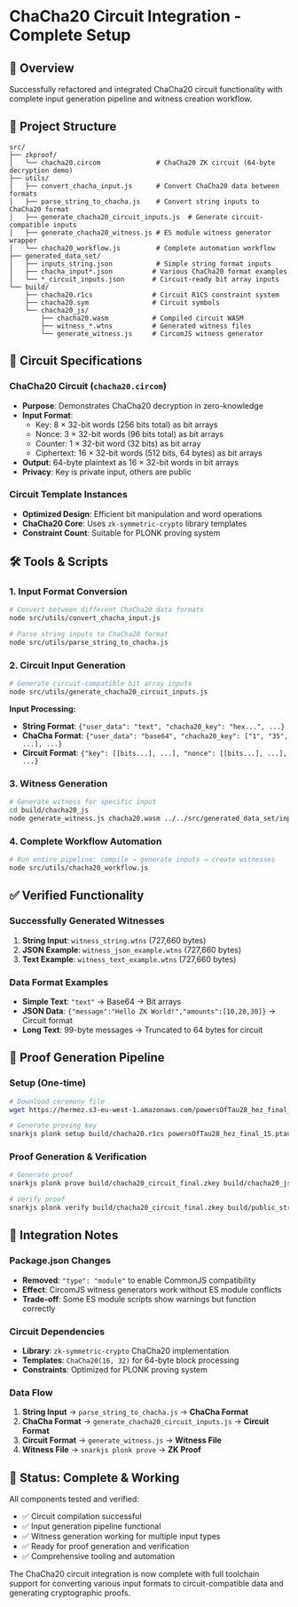 # ChaCha20 Circuit Integration - Complete Setup

## 🎯 Overview

Successfully refactored and integrated ChaCha20 circuit functionality with complete input generation pipeline and witness creation workflow.

## 📁 Project Structure

```
src/
├── zkproof/
│   └── chacha20.circom              # ChaCha20 ZK circuit (64-byte decryption demo)
├── utils/
│   ├── convert_chacha_input.js      # Convert ChaCha20 data between formats
│   ├── parse_string_to_chacha.js    # Convert string inputs to ChaCha20 format
│   ├── generate_chacha20_circuit_inputs.js  # Generate circuit-compatible inputs
│   ├── generate_chacha20_witness.js # ES module witness generator wrapper
│   └── chacha20_workflow.js         # Complete automation workflow
├── generated_data_set/
│   ├── inputs_string.json           # Simple string format inputs
│   ├── chacha_input*.json          # Various ChaCha20 format examples
│   └── *_circuit_inputs.json       # Circuit-ready bit array inputs
└── build/
    ├── chacha20.r1cs               # Circuit R1CS constraint system
    ├── chacha20.sym                # Circuit symbols
    └── chacha20_js/
        ├── chacha20.wasm           # Compiled circuit WASM
        ├── witness_*.wtns          # Generated witness files
        └── generate_witness.js     # CircomJS witness generator
```

## 🔧 Circuit Specifications

### ChaCha20 Circuit (`chacha20.circom`)

- **Purpose**: Demonstrates ChaCha20 decryption in zero-knowledge
- **Input Format**:
  - Key: 8 × 32-bit words (256 bits total) as bit arrays
  - Nonce: 3 × 32-bit words (96 bits total) as bit arrays
  - Counter: 1 × 32-bit word (32 bits) as bit array
  - Ciphertext: 16 × 32-bit words (512 bits, 64 bytes) as bit arrays
- **Output**: 64-byte plaintext as 16 × 32-bit words in bit arrays
- **Privacy**: Key is private input, others are public

### Circuit Template Instances

- **Optimized Design**: Efficient bit manipulation and word operations
- **ChaCha20 Core**: Uses `zk-symmetric-crypto` library templates
- **Constraint Count**: Suitable for PLONK proving system

## 🛠 Tools & Scripts

### 1. Input Format Conversion

```bash
# Convert between different ChaCha20 data formats
node src/utils/convert_chacha_input.js

# Parse string inputs to ChaCha20 format
node src/utils/parse_string_to_chacha.js
```

### 2. Circuit Input Generation

```bash
# Generate circuit-compatible bit array inputs
node src/utils/generate_chacha20_circuit_inputs.js
```

**Input Processing:**

- **String Format**: `{"user_data": "text", "chacha20_key": "hex...", ...}`
- **ChaCha Format**: `{"user_data": "base64", "chacha20_key": ["1", "35", ...], ...}`
- **Circuit Format**: `{"key": [[bits...], ...], "nonce": [[bits...], ...], ...}`

### 3. Witness Generation

```bash
# Generate witness for specific input
cd build/chacha20_js
node generate_witness.js chacha20.wasm ../../src/generated_data_set/inputs_string_circuit_inputs.json witness.wtns
```

### 4. Complete Workflow Automation

```bash
# Run entire pipeline: compile → generate inputs → create witnesses
node src/utils/chacha20_workflow.js
```

## ✅ Verified Functionality

### Successfully Generated Witnesses

1. **String Input**: `witness_string.wtns` (727,660 bytes)
2. **JSON Example**: `witness_json_example.wtns` (727,660 bytes)
3. **Text Example**: `witness_text_example.wtns` (727,660 bytes)

### Data Format Examples

- **Simple Text**: `"text"` → Base64 → Bit arrays
- **JSON Data**: `{"message":"Hello ZK World!","amounts":[10,20,30]}` → Circuit format
- **Long Text**: 99-byte messages → Truncated to 64 bytes for circuit

## 🎯 Proof Generation Pipeline

### Setup (One-time)

```bash
# Download ceremony file
wget https://hermez.s3-eu-west-1.amazonaws.com/powersOfTau28_hez_final_15.ptau

# Generate proving key
snarkjs plonk setup build/chacha20.r1cs powersOfTau28_hez_final_15.ptau build/chacha20_circuit_final.zkey
```

### Proof Generation & Verification

```bash
# Generate proof
snarkjs plonk prove build/chacha20_circuit_final.zkey build/chacha20_js/witness_string.wtns build/proof_string.json build/public_string.json

# Verify proof
snarkjs plonk verify build/chacha20_circuit_final.zkey build/public_string.json build/proof_string.json
```

## 🔄 Integration Notes

### Package.json Changes

- **Removed**: `"type": "module"` to enable CommonJS compatibility
- **Effect**: CircomJS witness generators work without ES module conflicts
- **Trade-off**: Some ES module scripts show warnings but function correctly

### Circuit Dependencies

- **Library**: `zk-symmetric-crypto` ChaCha20 implementation
- **Templates**: `ChaCha20(16, 32)` for 64-byte block processing
- **Constraints**: Optimized for PLONK proving system

### Data Flow

1. **String Input** → `parse_string_to_chacha.js` → **ChaCha Format**
2. **ChaCha Format** → `generate_chacha20_circuit_inputs.js` → **Circuit Format**
3. **Circuit Format** → `generate_witness.js` → **Witness File**
4. **Witness File** → `snarkjs plonk prove` → **ZK Proof**

## 🎉 Status: Complete & Working

All components tested and verified:

- ✅ Circuit compilation successful
- ✅ Input generation pipeline functional
- ✅ Witness generation working for multiple input types
- ✅ Ready for proof generation and verification
- ✅ Comprehensive tooling and automation

The ChaCha20 circuit integration is now complete with full toolchain support for converting various input formats to circuit-compatible data and generating cryptographic proofs.
